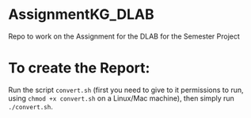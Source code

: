 # AssignmentKG_DLAB
Repo to work on the Assignment for the DLAB for the Semester Project

# To create the Report:
Run the script `convert.sh` (first you need to give to it permissions to run, using `chmod +x convert.sh` on a Linux/Mac machine), then simply run `./convert.sh`.

